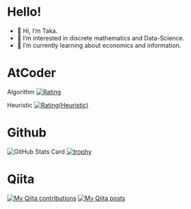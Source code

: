 # Hello!
- 👋 Hi, I’m Taka.
- 👀 I’m interested in discrete mathematics and Data-Science.
- 🌱 I’m currently learning about economics and information.

# AtCoder
Algorithm
[![Rating](https://badgen.org/img/atcoder/Taka007/rating/algorithm?style=plastic)](https://atcoder.jp/users/Taka007?contestType=algo)

Heuristic
[![Rating(Heuristic)](https://badgen.org/img/atcoder/Taka007/rating/heuristic?style=plastic)](https://atcoder.jp/users/Taka007?contestType=heuristic)


# Github
![GitHub Stats Card](https://github-readme-stats.vercel.app/api?username=Taka0007&show_icons=true&count_private=true&theme=vue)
[![trophy](https://github-profile-trophy.vercel.app/?username=Taka0007&theme=onedark)](https://github.com/ryo-ma/github-profile-trophy)


# Qiita
[![My Qiita contributions](https://qiita-badge.apiapi.app/s/Taka-007/contributions.svg)](http://qiita.com/Taka-007)
[![My Qiita posts](https://qiita-badge.apiapi.app/s/Taka-007/posts.svg)](http://qiita.com/Taka-007)
